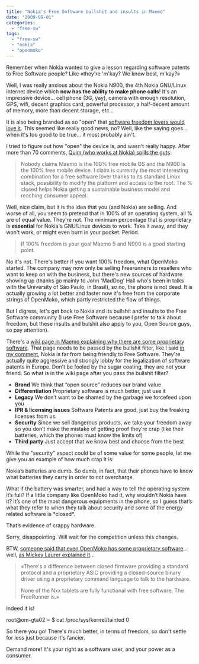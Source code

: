 ```yaml
---
title: "Nokia's Free Software bullshit and insults in Maemo"
date: "2009-09-01"
categories: 
  - "free-sw"
tags: 
  - "free-sw"
  - "nokia"
  - "openmoko"
---
```


Remember when Nokia wanted to give a lesson regarding software patents to Free Software people? Like «they're 'm'kay? We know best, m'kay?»

Well, I was really anxious about the Nokia N900, the 4th Nokia GNU/Linux internet device which **now has the ability to make phone calls**! It's an impressive device... cell phone (3G, yay), camera with enough resolution, GPS, wifi, decent graphics card, powerful processor, a half-decent amount of memory, more than decent storage, etc...

It is also being branded as so "open" that [software freedom lovers would love it](http://flors.wordpress.com/2009/08/27/software-freedom-lovers-here-comes-maemo-5/). This seemed like really good news, no? Well, like the saying goes... when it's too good to be true... it most probably ain't.

I tried to figure out how "open" the device is, and wasn't really happy. After more than 70 comments, [Quim (who works at Nokia) spills the guts](http://flors.wordpress.com/2009/08/27/software-freedom-lovers-here-comes-maemo-5/#comment-1749):

> Nobody claims Maemo is the 100% free mobile OS and the N900 is the 100% free mobile device. I claim is currently the most interesting combination for a free software lover thanks to its standard Linux stack, possibility to modify the platform and access to the root. The % closed helps Nokia getting a sustainable business model and reaching consumer appeal.

Well, nice claim, but it is the idea that you (and Nokia) are selling. And worse of all, you seem to pretend that in 100% of an operating system, all % are of equal value. They're not. The minimum percentage that is proprietary is **essential** for Nokia's GNU/Linux devices to work. Take it away, and they won't work, or might even burn in your pocket. Period.

> If 100% freedom is your goal Maemo 5 and N900 is a good starting point.

No it's not. There's better if you want 100% freedom, what OpenMoko started. The company may now only be selling Freerunners to resellers who want to keep on with the business, but there's new sources of hardware showing up (thanks go mainly to John 'MadDog' Hall who's been in talks with the University of São Paulo, in Brasil), so no, the phone is not dead. It is actually growing a lot better and faster now it's free from the corporate strings of OpenMoko, which partly restricted the flow of things.

But I digress, let's get back to Nokia and its bullshit and insults to the Free Software community (I use Free Software because I prefer to talk about freedom, but these insults and bulshit also apply to you, Open Source guys, so pay attention).

There's a [wiki page in Maemo explaining why there are some proprietary software](http://wiki.maemo.org/Why_the_closed_packages). That page needs to be passed by the bullshit filter, like I said [in my comment](http://flors.wordpress.com/2009/08/27/software-freedom-lovers-here-comes-maemo-5/#comment-1798), Nokia is far from being friendly to Free Software. They're actually quite aggressive and strongly lobby for the legalization of software patents in Europe. Don't be fooled by the sugar coating, they are not your friend. So what is in the wiki page after you pass the bullshit filter?

- **Brand** We think that “open source” reduces our brand value
- **Differentiation** Proprietary software is much better, just use it
- **Legacy** We don’t want to be shamed by the garbage we forcefeed upon you
- **IPR & licensing issues** Software Patents are good, just buy the freaking licenses from us.
- **Security** Since we sell dangerous products, we take your freedom away so you don’t make the mistake of getting proof they’re crap (like their batteries, which the phones must know the limits of)
- **Third party** Just accept that we know best and choose from the best

While the "security" aspect could be of some value for some people, let me give you an example of how much crap it is:

Nokia’s batteries are dumb. So dumb, in fact, that their phones have to know what batteries they carry in order to not overcharge.

What if the battery was smarter, and had a way to tell the operating system it’s full? If a little company like OpenMoko had it, why wouldn’t Nokia have it? It’s one of the most dangerous equipments in the phone, so I guess that’s what they refer to when they talk about security and some of the energy related software is \*closed\*.

That’s evidence of crappy hardware.

Sorry, disappointing. Will wait for the competition unless this changes.

BTW, [someone said that even OpenMoko has some proprietary software](http://lists.openmoko.org/pipermail/community/2009-September/054320.html)... well, [as Mickey Laurer explained it](http://lists.openmoko.org/pipermail/community/2009-September/054327.html)...

> «There's a difference between closed firmware providing a standard protocol and a proprietary ASIC providing a closed-source binary driver using a proprietary command language to talk to the hardware.
> 
> None of the Nxx tablets are fully functional with free software. The FreeRunner is.»

Indeed it is!

root@om-gta02 ~ $ cat /proc/sys/kernel/tainted
0

So there you go! There's much better, in terms of freedom, so don't settle for less just because it's fancier.

Demand more! It's your right as a software user, and your power as a consumer.
